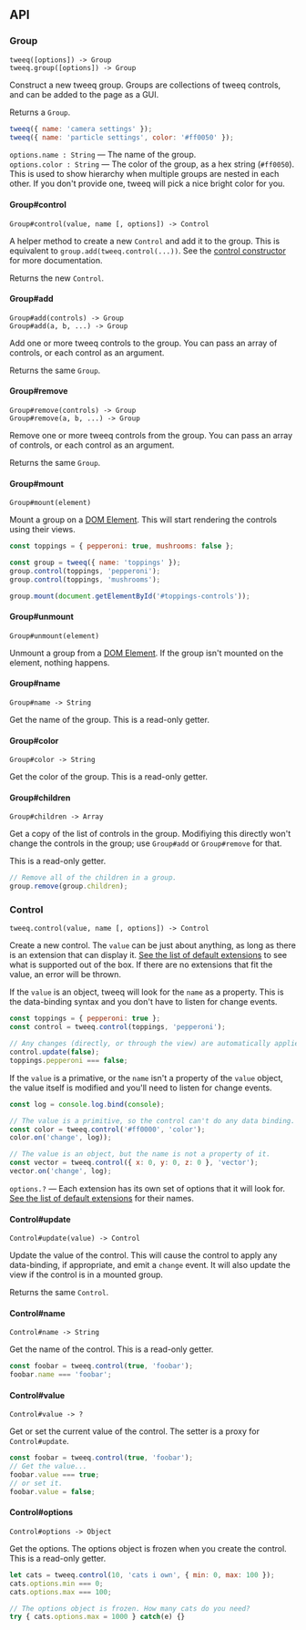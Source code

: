 ## API

### Group

`tweeq([options]) -> Group`  
`tweeq.group([options]) -> Group`

Construct a new tweeq group. Groups are collections of tweeq controls, and can be added to the page as a GUI.

Returns a `Group`.

```javascript
tweeq({ name: 'camera settings' });
tweeq({ name: 'particle settings', color: '#ff0050' });
```

`options.name : String` &mdash; The name of the group.  
`options.color : String` &mdash; The color of the group, as a hex string (`#ff0050`). This is used to show hierarchy when multiple groups are nested in each other. If you don't provide one, tweeq will pick a nice bright color for you.

#### Group#control

`Group#control(value, name [, options]) -> Control`

A helper method to create a new `Control` and add it to the group. This is equivalent to `group.add(tweeq.control(...))`. See the [control constructor](todo) for more documentation.

Returns the new `Control`.

#### Group#add

`Group#add(controls) -> Group`  
`Group#add(a, b, ...) -> Group`

Add one or more tweeq controls to the group. You can pass an array of controls, or each control as an argument.

Returns the same `Group`.

#### Group#remove

`Group#remove(controls) -> Group`  
`Group#remove(a, b, ...) -> Group`

Remove one or more tweeq controls from the group. You can pass an array of controls, or each control as an argument.

Returns the same `Group`.

#### Group#mount

`Group#mount(element)`

Mount a group on a [DOM Element](https://developer.mozilla.org/en-US/docs/Web/API/Element). This will start rendering the controls using their views.

```javascript
const toppings = { pepperoni: true, mushrooms: false };

const group = tweeq({ name: 'toppings' });
group.control(toppings, 'pepperoni');
group.control(toppings, 'mushrooms');

group.mount(document.getElementById('#toppings-controls'));
```

#### Group#unmount

`Group#unmount(element)`

Unmount a group from a [DOM Element](https://developer.mozilla.org/en-US/docs/Web/API/Element). If the group isn't mounted on the element, nothing happens.

#### Group#name

`Group#name -> String`

Get the name of the group. This is a read-only getter.

#### Group#color

`Group#color -> String`

Get the color of the group. This is a read-only getter.

#### Group#children

`Group#children -> Array`

Get a copy of the list of controls in the group. Modifiying this directly won't change the controls in the group; use `Group#add` or `Group#remove` for that.

This is a read-only getter.

```javascript
// Remove all of the children in a group.
group.remove(group.children);
```

### Control

`tweeq.control(value, name [, options]) -> Control`

Create a new control. The `value` can be just about anything, as long as there is an extension that can display it. [See the list of default extensions](todo) to see what is supported out of the box. If there are no extensions that fit the value, an error will be thrown.

If the `value` is an object, tweeq will look for the `name` as a property. This is the data-binding syntax and you don't have to listen for change events.

```javascript
const toppings = { pepperoni: true };
const control = tweeq.control(toppings, 'pepperoni');

// Any changes (directly, or through the view) are automatically applied.
control.update(false);
toppings.pepperoni === false; 
```

If the `value` is a primative, or the `name` isn't a property of the `value` object, the value itself is modified and you'll need to listen for change events.

```javascript
const log = console.log.bind(console);

// The value is a primitive, so the control can't do any data binding.
const color = tweeq.control('#ff0000', 'color');
color.on('change', log));

// The value is an object, but the name is not a property of it.
const vector = tweeq.control({ x: 0, y: 0, z: 0 }, 'vector');
vector.on('change', log);
```

`options.?` &mdash; Each extension has its own set of options that it will look for. [See the list of default extensions]() for their names.

#### Control#update

`Control#update(value) -> Control`

Update the value of the control. This will cause the control to apply any data-binding, if appropriate, and emit a `change` event. It will also update the view if the control is in a mounted group.

Returns the same `Control`.

#### Control#name

`Control#name -> String`

Get the name of the control. This is a read-only getter.

```javascript
const foobar = tweeq.control(true, 'foobar');
foobar.name === 'foobar';
```

#### Control#value

`Control#value -> ?`

Get or set the current value of the control. The setter is a proxy for `Control#update`.

```javascript
const foobar = tweeq.control(true, 'foobar');
// Get the value...
foobar.value === true;
// or set it.
foobar.value = false;
```

#### Control#options

`Control#options -> Object`

Get the options. The options object is frozen when you create the control. This is a read-only getter.

```javascript
let cats = tweeq.control(10, 'cats i own', { min: 0, max: 100 });
cats.options.min === 0;
cats.options.max === 100;

// The options object is frozen. How many cats do you need?
try { cats.options.max = 1000 } catch(e) {}
```
